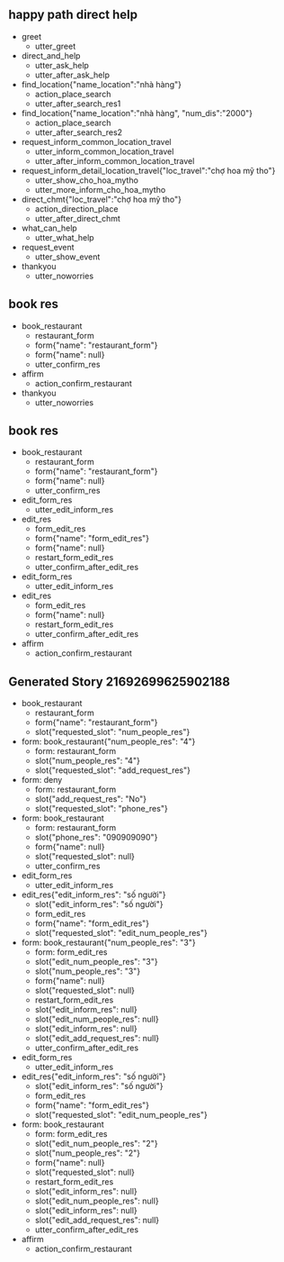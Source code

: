 ## happy path direct help
* greet
    - utter_greet
* direct_and_help
    - utter_ask_help
    - utter_after_ask_help
* find_location{"name_location":"nhà hàng"}
    - action_place_search
    - utter_after_search_res1
* find_location{"name_location":"nhà hàng", "num_dis":"2000"}
    - action_place_search
    - utter_after_search_res2
* request_inform_common_location_travel
    - utter_inform_common_location_travel
    - utter_after_inform_common_location_travel
* request_inform_detail_location_travel{"loc_travel":"chợ hoa mỹ tho"}
    - utter_show_cho_hoa_mytho
    - utter_more_inform_cho_hoa_mytho
* direct_chmt{"loc_travel":"chợ hoa mỹ tho"}
    - action_direction_place
    - utter_after_direct_chmt
* what_can_help
    - utter_what_help
* request_event
    - utter_show_event
* thankyou
    - utter_noworries


## book res
* book_restaurant
    - restaurant_form
    - form{"name": "restaurant_form"}
    - form{"name": null}
    - utter_confirm_res
* affirm
    - action_confirm_restaurant
* thankyou
    - utter_noworries


## book res
* book_restaurant
    - restaurant_form
    - form{"name": "restaurant_form"}
    - form{"name": null}
    - utter_confirm_res
* edit_form_res
    - utter_edit_inform_res
* edit_res
    - form_edit_res
    - form{"name": "form_edit_res"}
    - form{"name": null}
    - restart_form_edit_res
    - utter_confirm_after_edit_res
* edit_form_res
    - utter_edit_inform_res
* edit_res
    - form_edit_res
    - form{"name": null}
    - restart_form_edit_res
    - utter_confirm_after_edit_res
* affirm
    - action_confirm_restaurant


## Generated Story 21692699625902188
* book_restaurant
    - restaurant_form
    - form{"name": "restaurant_form"}
    - slot{"requested_slot": "num_people_res"}
* form: book_restaurant{"num_people_res": "4"}
    - form: restaurant_form
    - slot{"num_people_res": "4"}
    - slot{"requested_slot": "add_request_res"}
* form: deny
    - form: restaurant_form
    - slot{"add_request_res": "No"}
    - slot{"requested_slot": "phone_res"}
* form: book_restaurant
    - form: restaurant_form
    - slot{"phone_res": "090909090"}
    - form{"name": null}
    - slot{"requested_slot": null}
    - utter_confirm_res
* edit_form_res
    - utter_edit_inform_res
* edit_res{"edit_inform_res": "số người"}
    - slot{"edit_inform_res": "số người"}
    - form_edit_res
    - form{"name": "form_edit_res"}
    - slot{"requested_slot": "edit_num_people_res"}
* form: book_restaurant{"num_people_res": "3"}
    - form: form_edit_res
    - slot{"edit_num_people_res": "3"}
    - slot{"num_people_res": "3"}
    - form{"name": null}
    - slot{"requested_slot": null}
    - restart_form_edit_res
    - slot{"edit_inform_res": null}
    - slot{"edit_num_people_res": null}
    - slot{"edit_inform_res": null}
    - slot{"edit_add_request_res": null}
    - utter_confirm_after_edit_res
* edit_form_res
    - utter_edit_inform_res
* edit_res{"edit_inform_res": "số người"}
    - slot{"edit_inform_res": "số người"}
    - form_edit_res
    - form{"name": "form_edit_res"}
    - slot{"requested_slot": "edit_num_people_res"}
* form: book_restaurant
    - form: form_edit_res
    - slot{"edit_num_people_res": "2"}
    - slot{"num_people_res": "2"}
    - form{"name": null}
    - slot{"requested_slot": null}
    - restart_form_edit_res
    - slot{"edit_inform_res": null}
    - slot{"edit_num_people_res": null}
    - slot{"edit_inform_res": null}
    - slot{"edit_add_request_res": null}
    - utter_confirm_after_edit_res
* affirm
    - action_confirm_restaurant